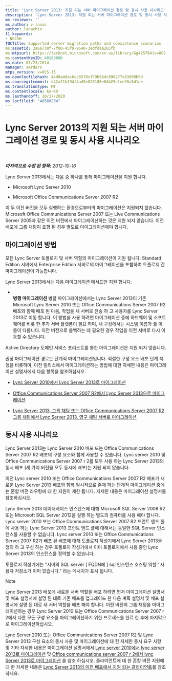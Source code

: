 ```yaml
---
title: 'Lync Server 2013: 지원 되는 서버 마이그레이션 경로 및 동시 사용 시나리오'
description: 'Lync Server 2013: 지원 되는 서버 마이그레이션 경로 및 동시 사용 시나리오'
ms.reviewer: ''
ms.author: v-lanac
author: lanachin
f1.keywords:
- NOCSH
TOCTitle: Supported server migration paths and coexistence scenarios
ms:assetid: 2a6a730f-7f80-45f9-9540-3edfdaa265fb
ms:mtpsurl: https://technet.microsoft.com/en-us/library/Gg425764(v=OCS.15)
ms:contentKeyID: 48183686
ms.date: 07/23/2014
manager: serdars
mtps_version: v=OCS.15
ms.openlocfilehash: 44d0a40ac6cc6570cf79b56dc896277c83909b5d
ms.sourcegitcommit: d42a21b194f4a45e828188e04b25c1ce28a5d1ae
ms.translationtype: MT
ms.contentlocale: ko-KR
ms.lasthandoff: 10/17/2020
ms.locfileid: "48560234"
---
```

# <a name="supported-server-migration-paths-and-coexistence-scenarios-in-lync-server-2013"></a>Lync Server 2013의 지원 되는 서버 마이그레이션 경로 및 동시 사용 시나리오

<div data-xmlns="http://www.w3.org/1999/xhtml">

<div class="topic" data-xmlns="http://www.w3.org/1999/xhtml" data-msxsl="urn:schemas-microsoft-com:xslt" data-cs="https://msdn.microsoft.com/">

<div data-asp="https://msdn2.microsoft.com/asp">



</div>

<div id="mainSection">

<div id="mainBody">

<span> </span>

_**마지막으로 수정 된 항목:** 2012-10-16_

Lync Server 2013에서는 다음 중 하나를 통해 마이그레이션을 지원 합니다.

  - Microsoft Lync Server 2010

  - Microsoft Office Communications Server 2007 R2

이 두 이전 버전을 모두 실행하는 환경으로부터의 마이그레이션은 지원되지 않습니다. Microsoft Office Communications Server 2007 또는 Live Communications Server 2005과 같은 이전 버전에서 마이그레이션하는 것은 지원 되지 않습니다. 이전 배포에 그룹 채팅이 포함 된 경우 별도로 마이그레이션해야 합니다.

<div>

## <a name="migration-methods"></a>마이그레이션 방법

모든 Lync Server 토폴로지 및 서버 역할의 마이그레이션이 지원 됩니다. Standard Edition 서버에서 Enterprise Edition 서버로의 마이그레이션을 포함하여 토폴로지 간 마이그레이션이 가능합니다.

Lync Server 2013에서는 다음 마이그레이션 메서드만 지원 합니다.

  - <span></span>  
    **병행 마이그레이션** 병렬 마이그레이션에서는 Lync Server 2013이 기존 Microsoft Lync Server 2010 또는 Office Communications Server 2007 R2 배포와 함께 배포 된 다음, 작업을 새 서버로 전송 하 고 사용자를 Lync Server 2013로 이동 합니다. 이 방법을 사용 하려면 마이그레이션 중에 하드웨어 및 소프트웨어를 비롯 한 추가 서버 플랫폼이 필요 하며, 새 구성에서는 시스템 이름과 풀 이름이 다릅니다. 이전 버전으로 롤백하는 데 필요한 경우 작업을 이전 서버로 다시 이동할 수 있습니다.

Active Directory 도메인 서비스 포리스트를 통한 마이그레이션은 지원 되지 않습니다.

권장 마이그레이션 경로는 단계적 마이그레이션입니다. 적절한 구성 요소 배포 단계 지정을 비롯하여, 이전 릴리스에서 마이그레이션하는 방법에 대한 자세한 내용은 마이그레이션 설명서에서 다음 항목을 참조하십시오.

  - [Lync Server 2010에서 Lync Server 2013로 마이그레이션](migration-from-lync-server-2010-to-lync-server-2013.md)

  - [Office Communications Server 2007 R2에서 Lync Server 2013으로 마이그레이션](migration-from-office-communications-server-2007-r2-to-lync-server-2013.md)

  - [Lync Server 2013, 그룹 채팅 또는 Office Communications Server 2007 R2 그룹 채팅에서 Lync Server 2013, 영구 채팅 서버로 마이그레이션](migration-from-lync-server-2010-group-chat-or-office-communications-server-2007-r2-group-chat-to-lync-server-2013-persistent-chat-server.md)

</div>

<span id="BKMK_PhasedMigration"></span>

<div>

## <a name="coexistence-scenarios"></a>동시 사용 시나리오

Lync Server 2013는 Lync Server 2010 배포 또는 Office Communications Server 2007 R2 배포의 구성 요소와 함께 사용할 수 있습니다. Lync server 2010 및 Office Communications Server 2007 r 2를 모두 사용 하는 Lync Server 2013의 동시 배포 (세 가지 버전을 모두 동시에 배포)는 지원 되지 않습니다.

이전 Lync server 2010 또는 Office Communications Server 2007 R2 배포가 새로운 Lync Server 2013 배포와 함께 일시적으로 존재 하는 단계적 마이그레이션 중에는 혼합 버전 라우팅에 대 한 지원이 제한 됩니다. 자세한 내용은 마이그레이션 설명서를 참조하십시오.

Lync Server 2013 데이터베이스 인스턴스에 대해 Microsoft SQL Server 2008 R2 또는 Microsoft SQL Server 2012을 실행 하는 별도의 컴퓨터를 사용 해야 합니다. Lync server 2010 또는 Office Communications Server 2007 R2 프런트 엔드 풀에 사용 하는 Lync Server 2013 프런트 엔드 풀에 대해서는 동일한 SQL Server 인스턴스를 사용할 수 없습니다. Lync server 2010 또는 Office Communications Server 2007 R2가 배포 된 배포에 대해 토폴로지 작성기에서 Lync Server 2013을 정의 하 고 구성 하는 경우 토폴로지 작성기에서 이미 토폴로지에서 사용 중인 Lync Server 2013의 인스턴스를 정의할 수 없습니다.

토폴로지 작성기에는 "서버의 SQL server \[ FQDN에 \] sql 인스턴스 호스팅 역할 ' 사용자 저장소가 이미 있습니다." 라는 메시지가 표시 됩니다.

<div>


> [!NOTE]  
> Lync Server 2013 배포에 새로운 서버 역할을 배포 하려면 먼저 마이그레이션 설명서 및 배포 설명서에 설명 된 대로 기존 배포를 업그레이드 한 다음 계획 설명서 및 배포 설명서에 설명 된 대로 새 서버 역할을 배포 해야 합니다. 이전 버전의 그룹 채팅을 마이그레이션하는 경우 Lync Server 2010 또는 Office Communications Server 2007 r 2에서 다른 모든 구성 요소를 마이그레이션하기 위한 프로세스를 완료 한 후에 마지막으로 마이그레이션하십시오.



</div>

Lync Server 2010 또는 Office Communications Server 2007 R2 및 Lync Server 2013 구성 요소의 동시 사용 및 마이그레이션에 대 한 자세한 동시 요구 사항 및 기타 자세한 내용은 마이그레이션 설명서에서 [Lync server 2010에서 lync server 2013로 마이그레이션](migration-from-lync-server-2010-to-lync-server-2013.md) 및 [Office communications server 2007 r 2에서 lync Server 2013로 마이그레이션](migration-from-office-communications-server-2007-r2-to-lync-server-2013.md) 을 참조 하십시오. 클라이언트에 대 한 혼합 버전 지원에 대 한 자세한 내용은 [Lync Server 2013의 이전 배포에서 지원 되는 클라이언트](lync-server-2013-supported-clients-from-previous-deployments.md)를 참조 하세요.

</div>

</div>

<span> </span>

</div>

</div>

</div>

